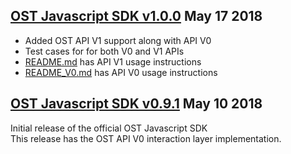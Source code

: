 [OST Javascript SDK v1.0.0](https://github.com/OpenSTFoundation/ost-sdk-js/tree/v1.0.0) May 17 2018
---

* Added OST API V1 support along with API V0 
* Test cases for for both V0 and V1 APIs
* [README.md](README.md) has API V1 usage instructions
* [README_V0.md](README.md) has API V0 usage instructions  

[OST Javascript SDK v0.9.1](https://github.com/OpenSTFoundation/ost-sdk-js/tree/v0.9.1) May 10 2018
---
Initial release of the official OST Javascript SDK<br />
This release has the OST API V0 interaction layer implementation.